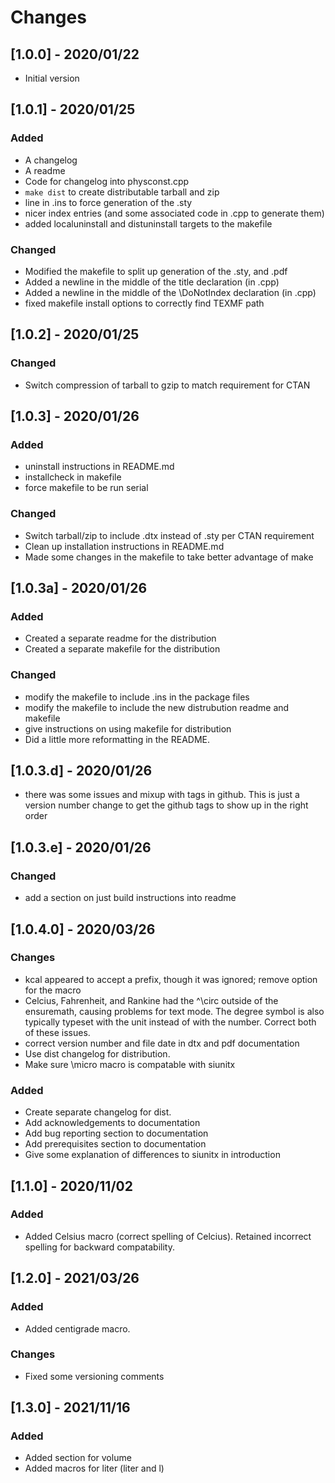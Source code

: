 # Changes
## [1.0.0] - 2020/01/22
- Initial version
## [1.0.1] - 2020/01/25
### Added
- A changelog
- A readme
- Code for changelog into physconst.cpp
- `make dist` to create distributable tarball and zip
- line in .ins to force generation of the .sty
- nicer index entries (and some associated code in .cpp to generate them)
- added localuninstall and distuninstall targets to the makefile
### Changed
- Modified the makefile to split up generation of the .sty, and .pdf
- Added a newline in the middle of the title declaration (in .cpp)
- Added a newline in the middle of the \DoNotIndex declaration (in .cpp)
- fixed makefile install options to correctly find TEXMF path
## [1.0.2] - 2020/01/25
### Changed
- Switch compression of tarball to gzip to match requirement for CTAN
## [1.0.3] - 2020/01/26
### Added
- uninstall instructions in README.md
- installcheck in makefile
- force makefile to be run serial
### Changed
- Switch tarball/zip to include .dtx instead of .sty per CTAN requirement
- Clean up installation instructions in README.md
- Made some changes in the makefile to take better advantage of make
## [1.0.3a] - 2020/01/26
### Added
- Created a separate readme for the distribution
- Created a separate makefile for the distribution
### Changed
- modify the makefile to include .ins in the package files
- modify the makefile to include the new distrubution readme and makefile
- give instructions on using makefile for distribution
- Did a little more reformatting in the README.
## [1.0.3.d] - 2020/01/26
- there was some issues and mixup with tags in github. This is just a version 
number change to get the github tags to show up in the right order 
## [1.0.3.e] - 2020/01/26
### Changed
- add a section on just build instructions into readme
## [1.0.4.0] - 2020/03/26
### Changes
- kcal appeared to accept a prefix, though it was ignored; remove option for the
macro
- Celcius, Fahrenheit, and Rankine had the ^\circ outside of the ensuremath,
causing problems for text mode. The degree symbol is also typically typeset
with the unit instead of with the number. Correct both of these issues.
- correct version number and file date in dtx and pdf documentation
- Use dist changelog for distribution.
- Make sure \micro macro is compatable with siunitx
### Added
- Create separate changelog for dist.
- Add acknowledgements to documentation
- Add bug reporting section to documentation
- Add prerequisites section to documentation
- Give some explanation of differences to siunitx in introduction
## [1.1.0] - 2020/11/02
### Added
- Added Celsius macro (correct spelling of Celcius). Retained incorrect
spelling for backward compatability.
## [1.2.0] - 2021/03/26
### Added
- Added centigrade macro. 
### Changes
- Fixed some versioning comments
## [1.3.0] - 2021/11/16
### Added
- Added section for volume
- Added macros for liter (liter and l)

